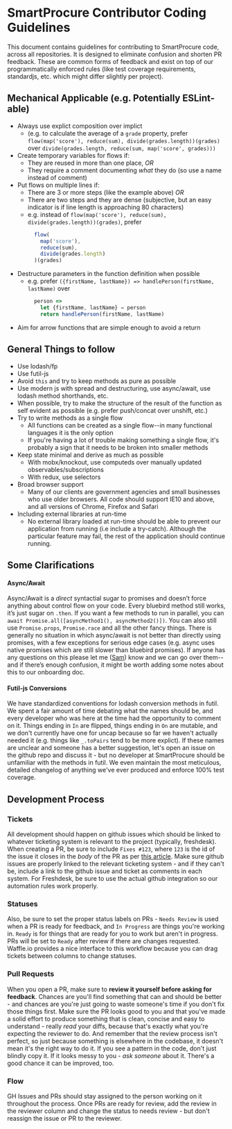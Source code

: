 # SmartProcure Contributor Coding Guidelines #

This document contains guidelines for contributing to SmartProcure code, across all repositories. It is designed to eliminate confusion and shorten PR feedback. These are common forms of feedback and exist on top of our programmatically enforced rules (like test coverage requirements, standardjs, etc. which might differ slightly per project).

## Mechanical Applicable (e.g. Potentially ESLint-able) ##
- Always use explict composition over implict
  - (e.g. to calculate the average of a `grade` property, prefer `flow(map('score'), reduce(sum), divide(grades.length))(grades)` over `divide(grades.length, reduce(sum, map('score', grades)))`
- Create temporary variables for flows if:
  - They are reused in more than one place, _OR_
  - They require a comment documenting _what_ they do (so use a name instead of comment)
- Put flows on multiple lines if:
  - There are 3 or more steps (like the example above) _OR_
  - There are two steps and they are dense (subjective, but an easy indicator is if line length is approaching 80 characters)
  - e.g. instead of `flow(map('score'), reduce(sum), divide(grades.length))(grades)`, prefer
    ```js
      flow(
        map('score'),
        reduce(sum),
        divide(grades.length)
      )(grades)
    ```
- Destructure parameters in the function definition when possible
  - e.g. prefer `({firstName, lastName}) => handlePerson(firstName, lastName)` over 
    ```js
      person =>
        let {firstName, lastName} = person
        return handlePerson(firstName, lastName)
    ```
- Aim for arrow functions that are simple enough to avoid a return

## General Things to follow ##
- Use lodash/fp
- Use futil-js
- Avoid `this` and try to keep methods as pure as possible
- Use modern js with spread and destructuring, use async/await, use lodash method shorthands, etc.
- When possible, try to make the structure of the result of the function as self evident as possible (e.g. prefer push/concat over unshift, etc.)
- Try to write methods as a single flow
  - All functions can be created as a single flow--in many functional languages it is the only option
  - If you're having a lot of trouble making something a single flow, it's probably a sign that it needs to be broken into smaller methods
- Keep state minimal and derive as much as possible
  - With mobx/knockout, use computeds over manually updated observables/subscriptions
  - With redux, use selectors
- Broad browser support
  - Many of our clients are government agencies and small businesses who use older browsers.  All code should support IE10 and above, and all versions of Chrome, Firefox and Safari
- Including external libraries at run-time
  - No external library loaded at run-time should be able to prevent our application from running (i.e include a try-catch).  Although the particular feature may fail, the rest of the application should continue running. 

## Some Clarifications ##

#### Async/Await ####
Async/Await is a _direct_ syntactial sugar to promises and doesn’t force anything about control flow on your code. Every bluebird method still works, it’s just sugar on `.then`. If you want a few methods to run in parallel, you can `await Promise.all([asyncMethod1(), asyncMethod2()])`. You can also still use `Promise.props`, `Promise.race` and all the other fancy things. There is generally no situation in which async/await is not better than directly using promises, with a few exceptions for serious edge cases (e.g. async uses native promises which are still slower than bluebird promises). If anyone has any questions on this please let me ([Sam](https://github.com/daedalus28)) know and we can go over them--and if there’s enough confusion, it might be worth adding some notes about this to our onboarding doc.

#### Futil-js Conversions ####
We have standardized conventions for lodash conversion methods in futil. We spent a fair amount of time debating what the names should be, and every developer who was here at the time had the opportunity to comment on it. Things ending in `In` are flipped, things ending in `On` are mutable, and we don't currently have one for uncap because so far we haven't actually needed it (e.g. things like `_.toPairs` tend to be more explict). If these names are unclear and someone has a better suggestion, let's open an issue on the github repo and discuss it - but no developer at SmartProcure should be unfamiliar with the methods in futil. We even maintain the most meticulous, detailed changelog of anything we've ever produced and enforce 100% test coverage.


## Development Process ##

### Tickets ###
All development should happen on github issues which should be linked to whatever ticketing system is relevant to the project (typically, freshdesk). When creating a PR, be sure to include `Fixes #123`, where `123` is the id of the issue it closes in the _body_ of the PR as per [this article](https://github.com/blog/1506-closing-issues-via-pull-requests). Make sure github issues are properly linked to the relevant ticketing system - and if they can't be, include a link to the github issue and ticket as comments in each system. For Freshdesk, be sure to use the actual github integration so our automation rules work properly.

### Statuses ###
Also, be sure to set the proper status labels on PRs - `Needs Review` is used when a PR is ready for feedback, and `In Progress` are things you're working in. `Ready` is for things that are ready for you to work but aren't in progress. PRs will be set to `Ready` after review if there are changes requested. Waffle.io provides a nice interface to this workflow because you can drag tickets between columns to change statuses.

### Pull Requests ###
When you open a PR, make sure to **review it yourself before asking for feedback**. Chances are you'll find something that can and should be better - and chances are you're just going to waste someone's time if you don't fix those things first. Make sure the PR looks good to you and that you've made a solid effort to produce something that is clean, concise and easy to understand - really _read_ your diffs, because that's exactly what you're expecting the reviewer to do. And remember that the review process isn't perfect, so just because something is elsewhere in the codebase, it doesn't mean it's the right way to do it. If you see a pattern in the code, don't just blindly copy it. If it looks messy to you - _ask someone_ about it. There's a good chance it can be improved, too.

### Flow ###
GH Issues and PRs should stay assigned to the person working on it throughout the process. Once PRs are ready for review, add the review in the reviewer column and change the status to needs review - but don't reassign the issue or PR to the reviewer.
